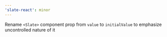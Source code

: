 ```yaml
---
'slate-react': minor
---
```


Rename `<Slate>` component prop from `value` to `initialValue` to emphasize uncontrolled nature of it
